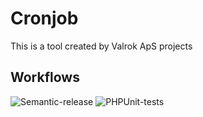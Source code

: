 # Cronjob
This is a tool created by Valrok ApS projects

## Workflows
![Semantic-release](https://github.com/Valrok-Games/Cronjob/actions/workflows/semantic-release.yml/badge.svg?branch=master)
![PHPUnit-tests](https://github.com/Valrok-Games/Cronjob/actions/workflows/phpunit-test.yml/badge.svg?branch=master)